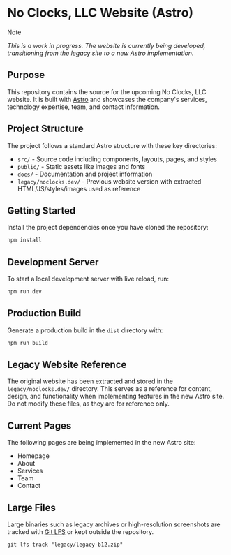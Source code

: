 # No Clocks, LLC Website (Astro)

> [!NOTE]
> *This is a work in progress. The website is currently being developed, transitioning from the legacy site to a new Astro implementation.*

## Purpose

This repository contains the source for the upcoming No Clocks, LLC website.
It is built with [Astro](https://astro.build) and showcases the company's services,
technology expertise, team, and contact information.

## Project Structure

The project follows a standard Astro structure with these key directories:

- `src/` - Source code including components, layouts, pages, and styles
- `public/` - Static assets like images and fonts
- `docs/` - Documentation and project information
- `legacy/noclocks.dev/` - Previous website version with extracted HTML/JS/styles/images used as reference

## Getting Started

Install the project dependencies once you have cloned the repository:

```sh
npm install
```

## Development Server

To start a local development server with live reload, run:

```sh
npm run dev
```

## Production Build

Generate a production build in the `dist` directory with:

```sh
npm run build
```

## Legacy Website Reference

The original website has been extracted and stored in the `legacy/noclocks.dev/` directory.
This serves as a reference for content, design, and functionality when implementing
features in the new Astro site. Do not modify these files, as they are for reference only.

## Current Pages

The following pages are being implemented in the new Astro site:

- Homepage
- About
- Services
- Team
- Contact

## Large Files

Large binaries such as legacy archives or high-resolution screenshots are tracked with
[Git LFS](https://git-lfs.com/) or kept outside the repository.

```shell
git lfs track "legacy/legacy-b12.zip"
```
